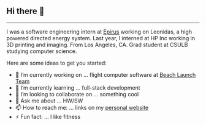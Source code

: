 
## Hi there 👋
---

I was a software engineering intern at [Epirus](https://www.epirusinc.com) working on Leonidas, a high powered directed energy system. Last year, I interned at HP Inc working in 3D printing and imaging. From Los Angeles, CA. Grad student at CSULB studying computer science. 


Here are some ideas to get you started:

- 🔭 I’m currently working on ... flight computer software at [Beach Launch Team](https://github.com/Beach-Launch-Team-CSULB)
- 🌱 I’m currently learning ... full-stack development
- 👯 I’m looking to collaborate on ... something cool
- 💬 Ask me about ... HW/SW
- 📫 How to reach me: ... links on my [personal website](https://jonicmecija.github.io)
- ⚡ Fun fact: ... I like fitness

